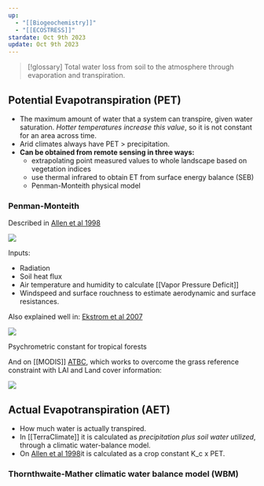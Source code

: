 ```yaml
---
up:
  - "[[Biogeochemistry]]"
  - "[[ECOSTRESS]]"
stardate: Oct 9th 2023
update: Oct 9th 2023
---
```

> [!glossary]  Total water loss from soil to the atmosphere through evaporation and transpiration.

## Potential Evapotranspiration (PET)
- The maximum amount of water that a system can transpire, given water saturation. *Hotter temperatures increase this value*, so it is not constant for an area across time.
- Arid climates always have PET > precipitation.
- **Can be obtained from remote sensing in three ways:**
	- extrapolating point measured values to whole landscape based on vegetation indices
	- use thermal infrared to obtain ET from surface energy balance (SEB)
	- Penman-Monteith physical model

### Penman-Monteith
Described in [Allen et al 1998](https://www.fao.org/3/X0490E/X0490E00.htm)

![](https://i.imgur.com/xGC2Hqq.png)

Inputs:
- Radiation
- Soil heat flux
- Air temperature and humidity to calculate [[Vapor Pressure Deficit]]
- Windspeed and surface rouchness to estimate aerodynamic and surface resistances.

Also explained well in:
[Ekstrom et al 2007](https://hal.science/hal-00305649/)

![](https://i.imgur.com/QGWVBzV.png)

Psychrometric constant for tropical forests

And on [[MODIS]] [ATBC](https://lpdaac.usgs.gov/documents/93/MOD16_ATBD.pdf), which works to overcome the grass reference constraint with LAI and Land cover information:

![](https://i.imgur.com/zT4AlgS.png)


## Actual Evapotranspiration (AET)
- How much water is actually transpired.
- In [[TerraClimate]] it is calculated as *precipitation plus soil water utilized*, through a climatic water-balance model.
- On [Allen et al 1998](https://www.fao.org/3/X0490E/x0490e0a.htm#chapter%205%20%20%20introduction%20to%20crop%20evapotranspiration%20(etc))it is calculated as a crop constant K_c x PET.
### Thornthwaite-Mather climatic water balance model (WBM)